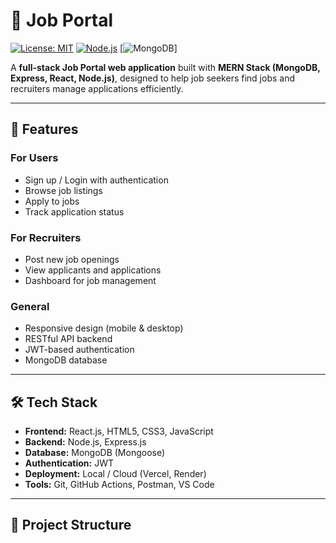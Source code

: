 # 💼 Job Portal

[![License: MIT](https://img.shields.io/badge/License-MIT-yellow.svg)](https://opensource.org/licenses/MIT)
[![Node.js](https://img.shields.io/badge/Node.js-339933?style=flat&logo=nodedotjs&logoColor=white)](https://nodejs.org/)
[![MongoDB](https://img.shields.io/badge/MongoDB-47A248?style=flat&logo=mongodb&logoColor=white)]

A **full-stack Job Portal web application** built with **MERN Stack (MongoDB, Express, React, Node.js)**, designed to help job seekers find jobs and recruiters manage applications efficiently.

---

## 🚀 Features

### For Users
- Sign up / Login with authentication
- Browse job listings
- Apply to jobs
- Track application status

### For Recruiters
- Post new job openings
- View applicants and applications
- Dashboard for job management

### General
- Responsive design (mobile & desktop)
- RESTful API backend
- JWT-based authentication
- MongoDB database

---

## 🛠️ Tech Stack

- **Frontend:** React.js, HTML5, CSS3, JavaScript  
- **Backend:** Node.js, Express.js  
- **Database:** MongoDB (Mongoose)  
- **Authentication:** JWT  
- **Deployment:** Local / Cloud (Vercel, Render)  
- **Tools:** Git, GitHub Actions, Postman, VS Code  

---

## 📂 Project Structure

